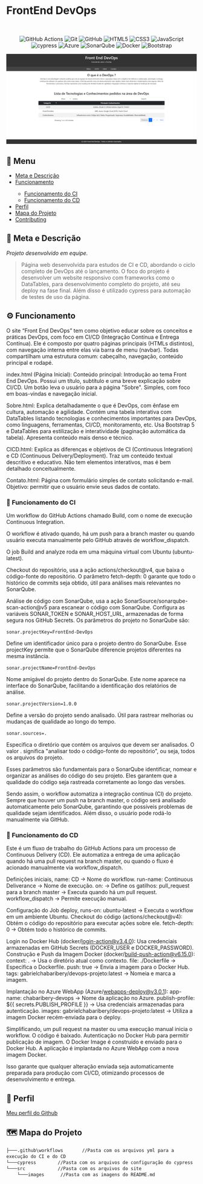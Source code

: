 # FrontEnd DevOps

<br> <div align=center>

![GitHub Actions](https://img.shields.io/badge/github%20actions-%232671E5.svg?style=for-the-badge&logo=githubactions&logoColor=white) ![Git](https://img.shields.io/badge/git-%23F05033.svg?style=for-the-badge&logo=git&logoColor=white) ![GitHub](https://img.shields.io/badge/github-%23121011.svg?style=for-the-badge&logo=github&logoColor=white) ![HTML5](https://img.shields.io/badge/html5-%23E34F26.svg?style=for-the-badge&logo=html5&logoColor=white) ![CSS3](https://img.shields.io/badge/css3-%231572B6.svg?style=for-the-badge&logo=css3&logoColor=white) ![JavaScript](https://img.shields.io/badge/javascript-%23323330.svg?style=for-the-badge&logo=javascript&logoColor=%23F7DF1E) ![cypress](https://img.shields.io/badge/-cypress-%23E5E5E5?style=for-the-badge&logo=cypress&logoColor=058a5e) ![Azure](https://img.shields.io/badge/azure-%230072C6.svg?style=for-the-badge&logo=microsoftazure&logoColor=white) ![SonarQube](https://img.shields.io/badge/SonarQube-black?style=for-the-badge&logo=sonarqube&logoColor=4E9BCD) ![Docker](https://img.shields.io/badge/docker-%230db7ed.svg?style=for-the-badge&logo=docker&logoColor=white) ![Bootstrap](https://img.shields.io/badge/bootstrap-%238511FA.svg?style=for-the-badge&logo=bootstrap&logoColor=white)

</div>


<p align="center">
<img src="./src/images/capaRM.png" alt="Protótipo do projeto.">
</p>

## 📂 Menu

<ul>
    <li><a href="#descricao">Meta e Descrição</a></li>
    <li><a href="#funcionamento">Funcionamento</a></li>
    <ul>
        <li><a href="#ci">Funcionamento do CI</a></li>
        <li><a href="#cd">Funcionamento do CD</a></li>
    </ul>
    <li><a href="#perfil">Perfil</a></li>
    <li><a href="#mapa">Mapa do Projeto</a></li>
    <li><a href="#contributing">Contributing</a></li>
</ul>

<p id="descricao"></p>

## 🎯 Meta e Descrição

*Projeto desenvolvido em equipe.*
> Página web desenvolvida para estudos de CI e CD, abordando o ciclo completo de DevOps até o lançamento.
O foco do projeto é desenvolver um website responsivo com frameworks como o DataTables, para desenvolvimento completo do projeto, até seu deploy na fase final. Além disso é utilizado cypress para automação de testes de uso da página.

<p id="funcionamento"></p>

## ⚙️ Funcionamento

O site “Front End DevOps” tem como objetivo educar sobre os conceitos e práticas DevOps, com foco em CI/CD (Integração Contínua e Entrega Contínua). Ele é composto por quatro páginas principais (HTMLs distintos), com navegação interna entre elas via barra de menu (navbar). Todas compartilham uma estrutura comum: cabeçalho, navegação, conteúdo principal e rodapé.

index.html (Página Inicial):
Conteúdo principal: Introdução ao tema Front End DevOps. Possui um título, subtítulo e uma breve explicação sobre CI/CD. Um botão leva o usuário para a página "Sobre". Simples, com foco em boas-vindas e navegação inicial.

Sobre.html:
Explica detalhadamente o que é DevOps, com ênfase em cultura, automação e agilidade. Contém uma tabela interativa com DataTables listando tecnologias e conhecimentos importantes para DevOps, como linguagens, ferramentas, CI/CD, monitoramento, etc. Usa Bootstrap 5 e DataTables para estilização e interatividade (paginação automática da tabela). Apresenta conteúdo mais denso e técnico.

CICD.html:
Explica as diferenças e objetivos de CI (Continuous Integration) e CD (Continuous Delivery/Deployment). Traz um conteúdo textual descritivo e educativo. Não tem elementos interativos, mas é bem detalhado conceitualmente.

Contato.html:
Página com formulário simples de contato solicitando e-mail. Objetivo: permitir que o usuário envie seus dados de contato. 

<p id="ci"></p>

### 🔁 Funcionamento do CI

Um workflow do GitHub Actions chamado Build, com o nome de execução Continuous Integration.

O workflow é ativado quando, há um push para a branch master ou quando usuário executa manualmente pelo GitHub através de workflow_dispatch.

O job Build and analyze roda em uma máquina virtual com Ubuntu (ubuntu-latest).

Checkout do repositório, usa a ação actions/checkout@v4, que baixa o código-fonte do repositório. O parâmetro fetch-depth: 0 garante que todo o histórico de commits seja obtido, útil para análises mais relevantes no SonarQube.

Análise de código com SonarQube, usa a ação SonarSource/sonarqube-scan-action@v5 para escanear o código com SonarQube. Configura as variáveis SONAR_TOKEN e SONAR_HOST_URL, armazenadas de forma segura nos GitHub Secrets. Os parâmetros do projeto no SonarQube são:

```.
sonar.projectKey=FrontEnd-DevOps
```
Define um identificador único para o projeto dentro do SonarQube. Esse projectKey permite que o SonarQube diferencie projetos diferentes na mesma instância.

```.
sonar.projectName=FrontEnd-DevOps
```
Nome amigável do projeto dentro do SonarQube. Este nome aparece na interface do SonarQube, facilitando a identificação dos relatórios de análise.

```.
sonar.projectVersion=1.0.0
```
Define a versão do projeto sendo analisado. Útil para rastrear melhorias ou mudanças de qualidade ao longo do tempo.

```.
sonar.sources=.
```
Especifica o diretório que contém os arquivos que devem ser analisados. O valor . significa "analisar todo o código-fonte do repositório", ou seja, todos os arquivos do projeto.

Esses parâmetros são fundamentais para o SonarQube identificar, nomear e organizar as análises do código do seu projeto. Eles garantem que a qualidade do código seja rastreada corretamente ao longo das versões.

Sendo assim, o workflow automatiza a integração contínua (CI) do projeto. Sempre que houver um push na branch master, o código será analisado automaticamente pelo SonarQube, garantindo que possíveis problemas de qualidade sejam identificados. Além disso, o usuário pode rodá-lo manualmente via GitHub.

<p id="cd"></p>

### 🚀 Funcionamento do CD

Este é um fluxo de trabalho do GitHub Actions para um processo de Continuous Delivery (CD). Ele automatiza a entrega de uma aplicação quando há uma pull request na branch master, ou quando o fluxo é acionado manualmente via workflow_dispatch.

Definições iniciais, name: CD → Nome do workflow. run-name: Continuous Deliverance → Nome de execução. on: → Define os gatilhos: pull_request para a branch master → Executa quando há um pull request. workflow_dispatch → Permite execução manual.

Configuração do Job deploy, runs-on: ubuntu-latest → Executa o workflow em um ambiente Ubuntu. Checkout do código (actions/checkout@v4): Obtém o código do repositório para executar ações sobre ele. fetch-depth: 0 → Obtém todo o histórico de commits.

Login no Docker Hub (docker/login-action@v3.4.0): Usa credenciais armazenadas em GitHub Secrets (DOCKER_USER e DOCKER_PASSWORD). Construção e Push da Imagem Docker (docker/build-push-action@v6.15.0): context: . → Usa o diretório atual como contexto. file: ./Dockerfile → Especifica o Dockerfile. push: true → Envia a imagem para o Docker Hub. tags: gabrielchabaribery/devops-projeto:latest → Nomeia e marca a imagem. 

Implantação no Azure WebApp (Azure/webapps-deploy@v3.0.1): app-name: chabaribery-devops → Nome da aplicação no Azure. publish-profile: ${{ secrets.PUBLISH_PROFILE }} → Usa credenciais armazenadas para autenticação. images: gabrielchabaribery/devops-projeto:latest → Utiliza a imagem Docker recém-enviada para o deploy.

Simplificando, um pull request na master ou uma execução manual inicia o workflow. O código é baixado. Autenticação no Docker Hub para permitir publicação de imagem. O Docker Image é construído e enviado para o Docker Hub. A aplicação é implantada no Azure WebApp com a nova imagem Docker. 

Isso garante que qualquer alteração enviada seja automaticamente preparada para produção com CI/CD, otimizando processos de desenvolvimento e entrega.

<p id="perfil"></p>

## 👥 Perfil

[Meu perfil do Github](https://github.com/Gabriel-Dev-C/)

<p id="mapa"></p>

## 🗺️  Mapa do Projeto

```.
├───.github\workflows       //Pasta com os arquivos yml para a execução do CI e do CD
└───cypress        //Pasta com os arquivos de configuração do cypress
└───src            //Pasta com os arquivos do site
    └───images      //Pasta com as imagens do README.md
```